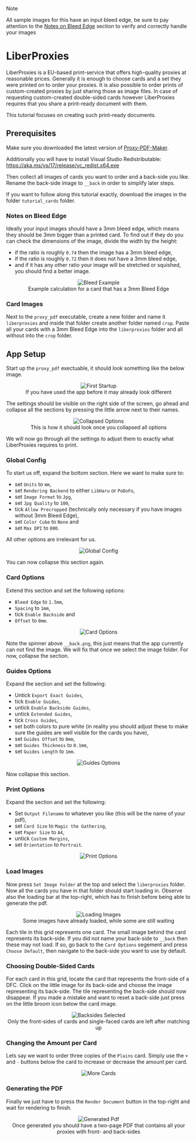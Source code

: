 > [!NOTE]
> All sample images for this have an input bleed edge, be sure to pay attention to the [Notes on Bleed Edge](#notes-on-bleed-edge) section to verify and correctly handle your images

# LiberProxies

LiberProxies is a EU-based print-service that offers high-quality proxies at reasonable prices. Generally it is enough to choose cards and a set they were printed on to order your proxies. It is also possible to order prints of custom-created proxies by just sharing those as image files. In case of requesting custom-created double-sided cards however LiberProxies requires that you share a print-ready document with them.

This tutorial focuses on creating such print-ready documents.

## Prerequisites
Make sure you downloaded the latest version of [Proxy-PDF-Maker](https://github.com/Malacath-92/Proxy-PDF-Maker/releases).

Additionally you will have to install Visual Studio Redistributable: https://aka.ms/vs/17/release/vc_redist.x64.exe

Then collect all images of cards you want to order and a back-side you like. Rename the back-side image to `__back` in order to simplify later steps.

If you want to follow along this tutorial exactly, download the images in the folder `tutorial_cards` folder.

### Notes on Bleed Edge
Ideally your input images should have a 3mm bleed edge, which means they should be 3mm bigger than a printed card. To find out if they do you can check the dimensions of the image, divide the width by the height:
- if the ratio is roughly `0.74` then the image has a 3mm bleed edge,
-  if the ratio is roughly `0.72` then it does not have a 3mm bleed edge,
- and if it has any other ratio your image will be stretched or squished, you should find a better image.

<p align="center">
    <img src="./images/bleed_example.png" alt="Bleed Example"/>
    <br>
    Example calculation for a card that has a 3mm Bleed Edge
</p>

### Card Images

Next to the `proxy_pdf` executable, create a new folder and name it `liberproxies` and inside that folder create another folder named `crop`. Paste all your cards with a 3mm Bleed Edge into the `liberproxies` folder and all without into the `crop` folder.

## App Setup

Start up the `proxy_pdf` exectuable, it should look something like the below image.

<p align="center">
    <img src="./images/first_startup.png" alt="First Startup"/>
    <br>
    If you have used the app before it may already look different
</p>

The settings should be visible on the right side of the screen, go ahead and collapse all the sections by pressing the little arrow next to their names.

<p align="center">
    <img src="./images/options_collapsed.png" alt="Collapsed Options"/>
    <br>
    This is how it should look once you collapsed all options
</p>

We will now go through all the settings to adjust them to exactly what LiberProxies requires to print.

### Global Config

To start us off, expand the bottom section. Here we want to make sure to:
- set `Units` to `mm`,
- set `Rendering Backend` to either `LibHaru` or `PoDoFo`,
- set `Image Format` to `Jpg`,
- set `Jpg Quality` to `100`,
- tick `Allow Precropped` (technically only necessary if you have images without 3mm Bleed Edge),
- set `Color Cube` to `None` and
- set `Max DPI` to `800`.

All other options are irrelevant for us.

<p align="center">
    <img src="./images/options_global.png" alt="Global Config"/>
</p>

You can now collapse this section again.

### Card Options

Extend this section and set the following options:
- `Bleed Edge` to `1.5mm`,
- `Spacing` to `1mm`,
- tick `Enable Backside` and
- `Offset` to `0mm`.

<p align="center">
    <img src="./images/options_card.png" alt="Card Options"/>
</p>

Note the spinner above `__back.png`, this just means that the app currently can not find the image. We will fix that once we select the image folder. For now, collapse the section.

### Guides Options

Expand the section and set the following:
- Untick `Export Exact Guides`,
- tick `Enable Guides`,
- untick `Enable Backside Guides`,
- untick `Extended Guides`,
- tick `Cross Guides`,
- set both colors to pure white (in reality you should adjust these to make sure the guides are well visible for the cards you have),
- set `Guides Offset` to `0mm`,
- set `Guides Thickness` to `0.1mm`,
- set `Guides Length` to `1mm`.

<p align="center">
    <img src="./images/options_guides.png" alt="Guides Options"/>
</p>

Now collapse this section.

### Print Options

Expand the section and set the following:
- Set `Output Filename` to whatever you like (this will be the name of your pdf),
- set `Card Size` to `Magic the Gathering`,
- set `Paper Size` to `A4`,
- untick `Custom Margins`,
- set `Orientation` to `Portrait`.

<p align="center">
    <img src="./images/options_print.png" alt="Print Options"/>
</p>

### Load Images

Now press `Set Image Folder` at the top and select the `liberproxies` folder. Now all the cards you have in that folder should start loading in. Observe also the loading bar at the top-right, which has to finish before being able to generate the pdf.

<p align="center">
    <img src="./images/with_images.png" alt="Loading Images"/>
    <br>
    Some images have already loaded, while some are still waiting
</p>

Each tile in this grid represents one card. The small image behind the card represents its back-side. If you did not name your back-side to `__back` then these may not load. If so, go back to the `Card Options` segement and press `Choose Default`, then navigate to the back-side you want to use by default.

### Choosing Double-Sided Cards

For each card in this grid, locate the card that represents the front-side of a DFC. Click on the little image for its back-side and choose the image representing its back-side. The tile representing the back-side should now disappear. If you made a mistake and want to reset a back-side just press on the little broom icon below the card image.

<p align="center">
    <img src="./images/backsides_selected.png" alt="Backsides Selected"/>
    <br>
    Only the front-sides of cards and single-faced cards are left after matching up
</p>

### Changing the Amount per Card

Lets say we want to order three copies of the `Plains` card. Simply use the `+` and `-` buttons below the card to increase or decrease the amount per card.

<p align="center">
    <img src="./images/more_cards.png" alt="More Cards"/>
</p>

### Generating the PDF

Finally we just have to press the `Render Document` button in the top-right and wait for rendering to finish.

<p align="center">
    <img src="./images/generated_pdf.png" alt="Generated Pdf"/>
    <br>
    Once generated you should have a two-page PDF that contains all your proxies with front- and back-sides
</p>
